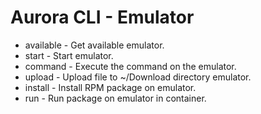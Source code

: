 # Aurora CLI - Emulator

- available - Get available emulator.
- start - Start emulator.
- command - Execute the command on the emulator.
- upload - Upload file to ~/Download directory emulator.
- install - Install RPM package on emulator.
- run - Run package on emulator in container.
